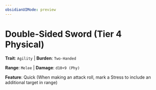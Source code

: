 ```yaml
---
obsidianUIMode: preview
---
```

# Double-Sided Sword (Tier 4 Physical)

**Trait**: `Agility` | **Burden**: `Two-Handed`

**Range**: `Melee` | **Damage**: `d10+9 (Phy)`

**Feature**: Quick (When making an attack roll, mark a Stress to include an additional target in range)